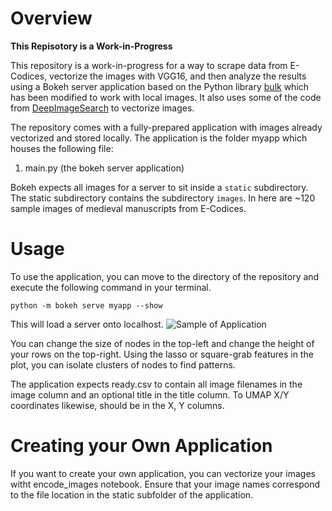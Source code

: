 # Overview
**This Repisotory is a Work-in-Progress**

This repository is a work-in-progress for a way to scrape data from E-Codices, vectorize the images with VGG16, and then analyze the results using a Bokeh server application based on the Python library [bulk]("https://github.com/koaning/bulk") which has been modified to work with local images. It also uses some of the code from [DeepImageSearch](https://github.com/TechyNilesh/DeepImageSearch) to vectorize images.

The repository comes with a fully-prepared application with images already vectorized and stored locally. The application is the folder myapp which houses the following file:

1. main.py (the bokeh server application)

Bokeh expects all images for a server to sit inside a ```static``` subdirectory. The static subdirectory contains the subdirectory ```images```. In here are ~120 sample images of medieval manuscripts from E-Codices.

# Usage
To use the application, you can move to the directory of the repository and execute the following command in your terminal.

```python -m bokeh serve myapp --show```

This will load a server onto localhost.
![Sample of Application](sample_app.JPG)

You can change the size of nodes in the top-left and change the height of your rows on the top-right. Using the lasso or square-grab features in the plot, you can isolate clusters of nodes to find patterns.

The application expects ready.csv to contain all image filenames in the image column and an optional title in the title column. To UMAP X/Y coordinates likewise, should be in the X, Y columns.

# Creating your Own Application
If you want to create your own application, you can vectorize your images witht encode_images notebook. Ensure that your image names correspond to the file location in the static subfolder of the application.
